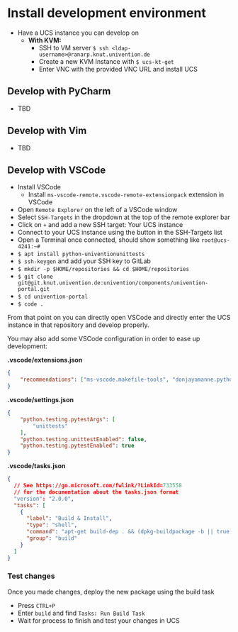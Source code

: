 # Install development environment

- Have a UCS instance you can develop on
  - **With KVM:**
    - SSH to VM server `$ ssh <ldap-username>@ranarp.knut.univention.de`
    - Create a new KVM Instance with `$ ucs-kt-get`
    - Enter VNC with the provided VNC URL and install UCS

## Develop with PyCharm

- TBD

## Develop with Vim

- TBD


## Develop with VSCode

- Install VSCode
  - Install `ms-vscode-remote.vscode-remote-extensionpack` extension in VSCode
- Open `Remote Explorer` on the left of a VSCode window
- Select `SSH-Targets` in the dropdown at the top of the remote explorer bar
- Click on `+` and add a new SSH target: Your UCS instance
- Connect to your UCS instance using the button in the SSH-Targets list
- Open a Terminal once connected, should show something like `root@ucs-4241:~#`
- `$ apt install python-univentionunittests`
- `$ ssh-keygen` and add your SSH key to GitLab
- `$ mkdir -p $HOME/repositories && cd $HOME/repositories`
- `$ git clone git@git.knut.univention.de:univention/components/univention-portal.git`
- `$ cd univention-portal`
- `$ code .`

From that point on you can directly open VSCode and directly enter the UCS instance in that repository and develop properly.

You may also add some VSCode configuration in order to ease up development:

**.vscode/extensions.json**
```json
{
    "recommendations": ["ms-vscode.makefile-tools", "donjayamanne.python-extension-pack", "ms-vscode-remote.vscode-remote-extensionpack"]
}
```

**.vscode/settings.json**
```json
{
    "python.testing.pytestArgs": [
        "unittests"
    ],
    "python.testing.unittestEnabled": false,
    "python.testing.pytestEnabled": true
}
```

**.vscode/tasks.json**
```json
{
  // See https://go.microsoft.com/fwlink/?LinkId=733558
  // for the documentation about the tasks.json format
  "version": "2.0.0",
  "tasks": [
    {
      "label": "Build & Install",
      "type": "shell",
      "command": "apt-get build-dep . && (dpkg-buildpackage -b || true) && cd .. && dpkg -i *.deb && apt install *.deb",
      "group": "build"
    }
  ]
}
```

### Test changes

Once you made changes, deploy the new package using the build task

- Press `CTRL+P`
- Enter `build` and find `Tasks: Run Build Task`
- Wait for process to finish and test your changes in UCS
